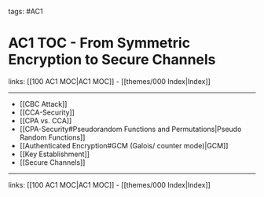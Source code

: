 tags: #AC1

# AC1 TOC - From Symmetric Encryption to Secure Channels

links:  [[100 AC1 MOC|AC1 MOC]] - [[themes/000 Index|Index]]

---

- [[CBC Attack]]
- [[CCA-Security]]
- [[CPA vs. CCA]]
- [[CPA-Security#Pseudorandom Functions and Permutations|Pseudo Random Functions]]
- [[Authenticated Encryption#GCM (Galois/ counter mode)|GCM]]
- [[Key Establishment]]
- [[Secure Channels]]

---
links:  [[100 AC1 MOC|AC1 MOC]] - [[themes/000 Index|Index]]